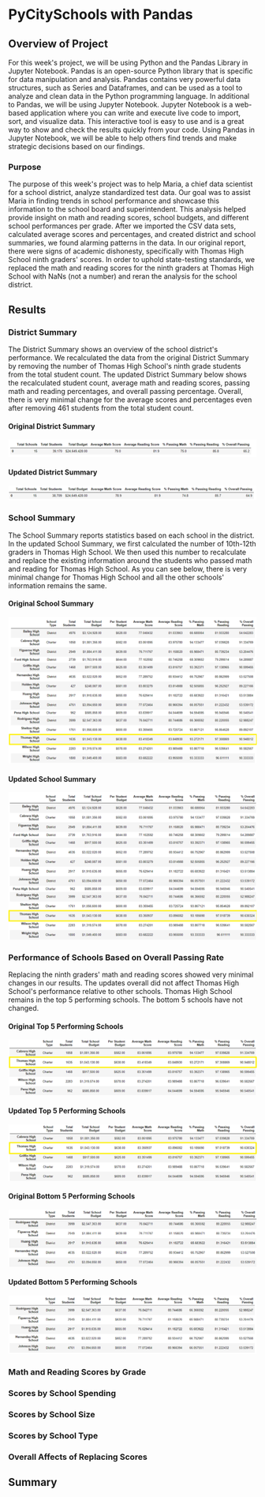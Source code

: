 # PyCitySchools with Pandas

## Overview of Project
For this week's project, we will be using Python and the Pandas Library in Jupyter Notebook. Pandas is an open-source Python library that is specific for data manipulation and analysis. Pandas contains very powerful data structures, such as Series and Dataframes, and can be used as a tool to analyze and clean data in the Python programming language. In additional to Pandas, we will be using Jupyter Notebook. Jupyter Notebook is a web-based application where you can write and execute live code to import, sort, and visualize data. This interactive tool is easy to use and is a great way to show and check the results quickly from your code. Using Pandas in Jupyter Notebook, we will be able to help others find trends and make strategic decisions based on our findings.

### Purpose
The purpose of this week's project was to help Maria, a chief data scientist for a school district, analyze standardized test data. Our goal was to assist Maria in finding trends in school performance and showcase this information to the school board and superintendent. This analysis helped provide insight on math and reading scores, school budgets, and different school performances per grade. After we imported the CSV data sets, calculated average scores and percentages, and created district and school summaries, we found alarming patterns in the data. In our original report, there were signs of academic dishonesty, specifically with Thomas High School ninth graders' scores. In order to uphold state-testing standards, we replaced the math and reading scores for the ninth graders at Thomas High School with NaNs (not a number) and reran the analysis for the school district.

## Results

### District Summary
The District Summary shows an overview of the school district's performance. We recalculated the data from the original District Summary by removing the number of Thomas High School's ninth grade students from the total student count. The updated District Summary below shows the recalculated student count, average math and reading scores, passing math and reading percentages, and overall passing percentage. Overall, there is very minimal change for the average scores and percentages even after removing 461 students from the total student count.

#### Original District Summary
![district_summary_original](/Resources/district_summary_original.PNG)

#### Updated District Summary
![district_summary_new](/Resources/district_summary_new.PNG)

### School Summary
The School Summary reports statistics based on each school in the district. In the updated School Summary, we first calculated the number of 10th-12th graders in Thomas High School. We then used this number to recalculate and replace the existing information around the students who passed math and reading for Thomas High School. As you can see below, there is very minimal change for Thomas High School and all the other schools' information remains the same.

#### Original School Summary
![per_school_summary_original](/Resources/per_school_summary_original.PNG)

#### Updated School Summary
![per_school_summary_new](/Resources/per_school_summary_new.PNG)

### Performance of Schools Based on Overall Passing Rate
Replacing the ninth graders' math and reading scores showed very minimal changes in our results. The updates overall did not affect Thomas High School's performance relative to other schools. Thomas High School remains in the top 5 performing schools. The bottom 5 schools have not changed. 

#### Original Top 5 Performing Schools
![top_five_original](/Resources/top_five_original.PNG)

#### Updated Top 5 Performing Schools
![top_five_new](/Resources/top_five_new.PNG)

#### Original Bottom 5 Performing Schools
![bottom_five_original](/Resources/bottom_five_original.PNG)

#### Updated Bottom 5 Performing Schools
![bottom_five_new](/Resources/bottom_five_new.PNG)


### Math and Reading Scores by Grade
### Scores by School Spending
### Scores by School Size
### Scores by School Type

### Overall Affects of Replacing Scores

## Summary
